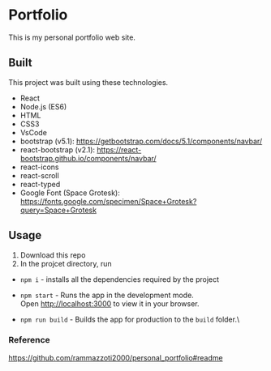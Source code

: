 # Portfolio

This is my personal portfolio web site.

## Built

This project was built using these technologies.

- React
- Node.js (ES6)
- HTML
- CSS3
- VsCode
- bootstrap (v5.1): https://getbootstrap.com/docs/5.1/components/navbar/
- react-bootstrap (v2.1): https://react-bootstrap.github.io/components/navbar/
- react-icons
- react-scroll
- react-typed
- Google Font (Space Grotesk): https://fonts.google.com/specimen/Space+Grotesk?query=Space+Grotesk

## Usage

1. Download this repo
2. In the projcet directory, run

- `npm i` - installs all the dependencies required by the project

- `npm start` - Runs the app in the development mode.\
  Open [http://localhost:3000](http://localhost:3000) to view it in your browser.

- `npm run build` - Builds the app for production to the `build` folder.\

### Reference

https://github.com/rammazzoti2000/personal_portfolio#readme
